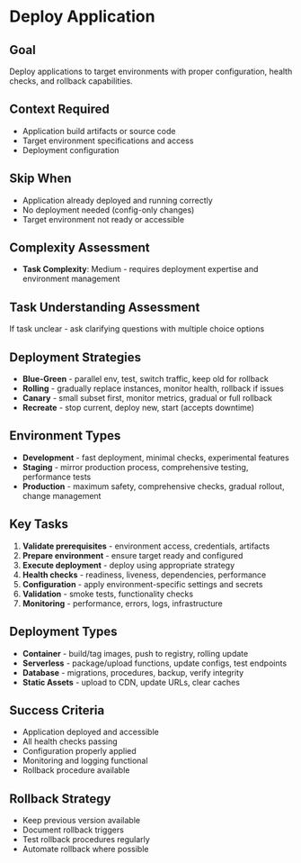 # Deploy Application

## Goal
Deploy applications to target environments with proper configuration, health checks, and rollback capabilities.

## Context Required
- Application build artifacts or source code
- Target environment specifications and access
- Deployment configuration

## Skip When
- Application already deployed and running correctly
- No deployment needed (config-only changes)
- Target environment not ready or accessible

## Complexity Assessment
- **Task Complexity**: Medium - requires deployment expertise and environment management

## Task Understanding Assessment
If task unclear - ask clarifying questions with multiple choice options

## Deployment Strategies
- **Blue-Green** - parallel env, test, switch traffic, keep old for rollback
- **Rolling** - gradually replace instances, monitor health, rollback if issues
- **Canary** - small subset first, monitor metrics, gradual or full rollback
- **Recreate** - stop current, deploy new, start (accepts downtime)

## Environment Types
- **Development** - fast deployment, minimal checks, experimental features
- **Staging** - mirror production process, comprehensive testing, performance tests
- **Production** - maximum safety, comprehensive checks, gradual rollout, change management

## Key Tasks
1. **Validate prerequisites** - environment access, credentials, artifacts
2. **Prepare environment** - ensure target ready and configured
3. **Execute deployment** - deploy using appropriate strategy
4. **Health checks** - readiness, liveness, dependencies, performance
5. **Configuration** - apply environment-specific settings and secrets
6. **Validation** - smoke tests, functionality checks
7. **Monitoring** - performance, errors, logs, infrastructure

## Deployment Types
- **Container** - build/tag images, push to registry, rolling update
- **Serverless** - package/upload functions, update configs, test endpoints
- **Database** - migrations, procedures, backup, verify integrity
- **Static Assets** - upload to CDN, update URLs, clear caches

## Success Criteria
- Application deployed and accessible
- All health checks passing
- Configuration properly applied
- Monitoring and logging functional
- Rollback procedure available

## Rollback Strategy
- Keep previous version available
- Document rollback triggers
- Test rollback procedures regularly
- Automate rollback where possible 